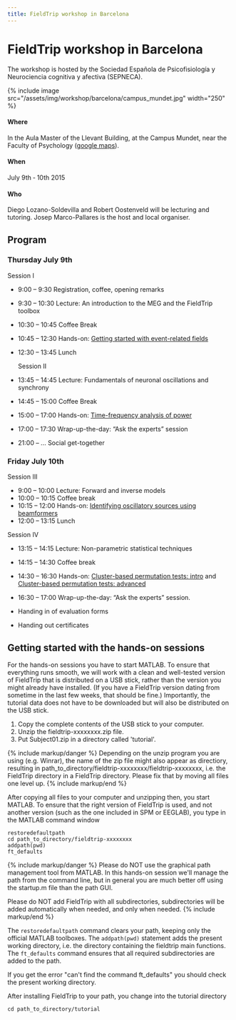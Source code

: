 ```yaml
---
title: FieldTrip workshop in Barcelona
---
```


# FieldTrip workshop in Barcelona

The workshop is hosted by the Sociedad Española de Psicofisiología y Neurociencia cognitiva y afectiva (SEPNECA).

{% include image src="/assets/img/workshop/barcelona/campus_mundet.jpg" width="250" %}

#### Where

In the Aula Master of the Llevant Building, at the Campus Mundet, near the Faculty of Psychology ([google maps](https://www.google.nl/maps/place/Edifici+Llevant,+08035+Barcelona,+Spanje/@41.4386094,2.1445684,18z/data=!3m1!4b1!4m5!1m2!2m1!1scampus+in+de+buurt+van+Mundet,+Barcelona,+Spanje!3m1!1s0x12a497e1d3cabe79/0x4383b1771095ab74)).

#### When

July 9th ­‐ 10th 2015

#### Who

Diego Lozano-Soldevilla and Robert Oostenveld will be lecturing and tutoring. Josep Marco-Pallares is the host and local organiser.

## Program

### Thursday July 9th

 Session I

-   9:00 – 9:30 		  Registration, coffee, opening remarks
-   9:30 – 10:30		  Lecture: An introduction to the MEG and the FieldTrip toolbox
-   10:30 – 10:45		Coffee Break
-   10:45 – 12:30		Hands-on: [Getting started with event-related fields](/tutorial/eventrelatedaveraging)

-   12:30 – 13:45		Lunch

    Session II

-   13:45 – 14:45		Lecture: Fundamentals of neuronal oscillations and synchrony
-   14:45 – 15:00   	Coffee Break
-   15:00 – 17:00		Hands-on: [Time-frequency analysis of power](/tutorial/timefrequencyanalysis)
-   17:00 – 17:30		Wrap-up-the-day: “Ask the experts” session

-   21:00	– ...		  Social get-together

### Friday July 10th

Session III

-   9:00 – 10:00	    Lecture: Forward and inverse models
-   10:00 – 10:15		Coffee break
-   10:15 – 12:00		Hands-on: [Identifying oscillatory sources using beamformers](/tutorial/beamformer)
-   12:00 – 13:15		Lunch

Session IV

-   13:15 – 14:15		Lecture: Non-parametric statistical techniques
-   14:15 – 14:30		Coffee break
-   14:30 – 16:30	  Hands-on: [Cluster-based permutation tests: intro](/tutorial/cluster_permutation_timelock) and [Cluster-based permutation tests: advanced](/tutorial/cluster_permutation_freq)
-   16:30 – 17:00		Wrap-up-the-day: “Ask the experts” session.

-   Handing in of evaluation forms
-   Handing out certificates

## Getting started with the hands-on sessions

For the hands-on sessions you have to start MATLAB. To ensure that everything runs smooth, we will work with a clean and well-tested version of FieldTrip that is distributed on a USB stick, rather than the version you might already have installed. (If you have a FieldTrip version dating from sometime in the last few weeks, that should be fine.) Importantly, the tutorial data does not have to be downloaded but will also be distributed on the USB stick.

1.  Copy the complete contents of the USB stick to your computer.
2.  Unzip the fieldtrip-xxxxxxxx.zip file.
3.  Put Subject01.zip in a directory called 'tutorial'.

{% include markup/danger %}
Depending on the unzip program you are using (e.g. Winrar), the name of the zip file might also appear as directiory, resulting in path_to_directory/fieldtrip-xxxxxxxx/fieldtrip-xxxxxxxx, i.e. the FieldTrip directory in a FieldTrip directory. Please fix that by moving all files one level up.
{% include markup/end %}

After copying all files to your computer and unzipping then, you start MATLAB. To ensure that the right version of FieldTrip is used, and not another version (such as the one included in SPM or EEGLAB), you type in the MATLAB command window

    restoredefaultpath
    cd path_to_directory/fieldtrip-xxxxxxxx
    addpath(pwd)
    ft_defaults

{% include markup/danger %}
Please do NOT use the graphical path management tool from MATLAB. In this hands-on session we'll manage the path from the command line, but in general you are much better off using the startup.m file than the path GUI.

Please do NOT add FieldTrip with all subdirectories, subdirectories will be added automatically when needed, and only when needed.
{% include markup/end %}

The `restoredefaultpath` command clears your path, keeping only the
official MATLAB toolboxes. The `addpath(pwd)` statement adds the
present working directory, i.e. the directory containing the fieldtrip
main functions. The `ft_defaults` command ensures that all required
subdirectories are added to the path.

If you get the error "can't find the command ft_defaults" you should check the present working directory.

After installing FieldTrip to your path, you change into the tutorial directory

    cd path_to_directory/tutorial
